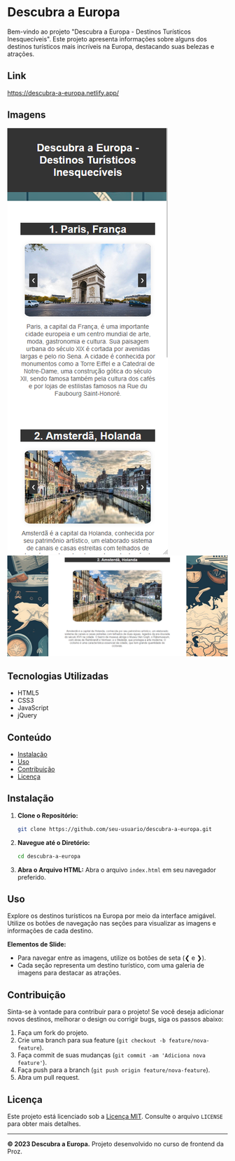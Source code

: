 # Descubra a Europa

Bem-vindo ao projeto "Descubra a Europa - Destinos Turísticos Inesquecíveis". Este projeto apresenta informações sobre alguns dos destinos turísticos mais incríveis na Europa, destacando suas belezas e atrações.

## Link
https://descubra-a-europa.netlify.app/
## Imagens
![Alt text](image-1.png)
![Alt text](image-2.png)
## Tecnologias Utilizadas

- HTML5
- CSS3
- JavaScript
- jQuery

## Conteúdo

- [Instalação](#instalação)
- [Uso](#uso)
- [Contribuição](#contribuição)
- [Licença](#licença)

## Instalação

1. **Clone o Repositório:**
    ```bash
    git clone https://github.com/seu-usuario/descubra-a-europa.git
    ```

2. **Navegue até o Diretório:**
    ```bash
    cd descubra-a-europa
    ```

3. **Abra o Arquivo HTML:**
    Abra o arquivo `index.html` em seu navegador preferido.

## Uso

Explore os destinos turísticos na Europa por meio da interface amigável. Utilize os botões de navegação nas seções para visualizar as imagens e informações de cada destino.

**Elementos de Slide:**
- Para navegar entre as imagens, utilize os botões de seta (&#10094; e &#10095;).
- Cada seção representa um destino turístico, com uma galeria de imagens para destacar as atrações.

## Contribuição

Sinta-se à vontade para contribuir para o projeto! Se você deseja adicionar novos destinos, melhorar o design ou corrigir bugs, siga os passos abaixo:

1. Faça um fork do projeto.
2. Crie uma branch para sua feature (`git checkout -b feature/nova-feature`).
3. Faça commit de suas mudanças (`git commit -am 'Adiciona nova feature'`).
4. Faça push para a branch (`git push origin feature/nova-feature`).
5. Abra um pull request.

## Licença

Este projeto está licenciado sob a [Licença MIT](LICENSE). Consulte o arquivo `LICENSE` para obter mais detalhes.

---

**© 2023 Descubra a Europa.** Projeto desenvolvido no curso de frontend da Proz.
